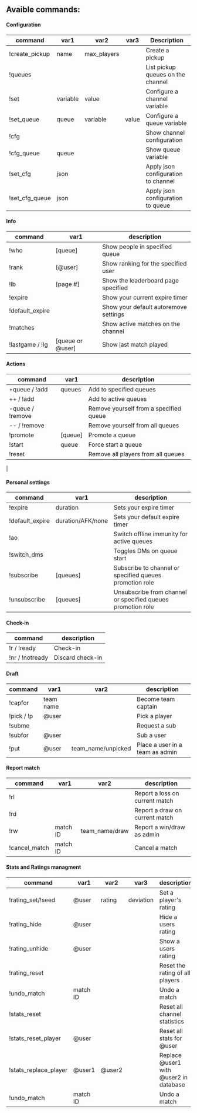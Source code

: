 ## Avaible commands:
#### Configuration
| command        | var1     | var2        | var3  | Description                         |
|----------------|----------|-------------|-------|-------------------------------------|
| !create_pickup | name     | max_players |       | Create a pickup                     |
| !queues        |          |             |       | List pickup queues on the channel   |
| !set           | variable | value       |       | Configure a channel variable        |
| !set_queue     | queue    | variable    | value | Configure a queue variable          |
| !cfg           |          |             |       | Show channel configuration          |
| !cfg_queue     | queue    |             |       | Show queue variable                 |
| !set_cfg       | json     |             |       | Apply json configuration to channel |
| !set_cfg_queue | json     |             |       | Apply json configuration to queue   |

#### Info
| command         | var1             | description                           |
|-----------------|------------------|---------------------------------------|
| !who            | [queue]          | Show people in specified queue        |
| !rank           | [@user]          | Show ranking for the specified user   |
| !lb             | [page #]         | Show the leaderboard page specified   |
| !expire         |                  | Show your current expire timer        |
| !default_expire |                  | Show your default autoremove settings |
| !matches        |                  | Show active matches on the channel    |
| !lastgame / !lg | [queue or @user] | Show last match played                |

#### Actions
| command          | var1    | description                            |
|------------------|---------|----------------------------------------|
| +queue / !add    | queues  | Add to specified queues                |
| ++ / !add        |         | Add to active queues                   |
| -queue / !remove |         | Remove yourself from a specified queue |
| -- / !remove     |         | Remove yourself from all queues        |
| !promote         | [queue] | Promote a queue                        |
| !start           | queue   | Force start a queue                    |
| !reset           |         | Remove all players from all queues     |
|

#### Personal settings
| command         | var1              | description                                                 |
|-----------------|-------------------|-------------------------------------------------------------|
| !expire         | duration          | Sets your expire timer                                      |
| !default_expire | duration/AFK/none | Sets your default expire timer                              |
| !ao             |                   | Switch offline immunity for active queues                   |
| !switch_dms     |                   | Toggles DMs on queue start                                  |
| !subscribe      | [queues]          | Subscribe to channel or specified queues promotion role     |
| !unsubscribe    | [queues]          | Unsubscribe from channel or specified queues promotion role |

#### Check-in
| command         | description      |
|-----------------|------------------|
| !r / !ready     | Check-in         |
| !nr / !notready | Discard check-in |

#### Draft
| command    | var1      | var2               | description                     |
|------------|-----------|--------------------|---------------------------------|
| !capfor    | team name |                    | Become team captain             |
| !pick / !p | @user     |                    | Pick a player                   |
| !subme     |           |                    | Request a sub                   |
| !subfor    | @user     |                    | Sub a user                      |
| !put       | @user     | team_name/unpicked | Place a user in a team as admin |

#### Report match
| command       | var1     | var2           | description                    |
|---------------|----------|----------------|--------------------------------|
| !rl           |          |                | Report a loss on current match |
| !rd           |          |                | Report a draw on current match |
| !rw           | match ID | team_name/draw | Report a win/draw as admin     |
| !cancel_match | match ID |                | Cancel a match                 |

#### Stats and Ratings managment
| command              | var1     | var2   | var3      | description                           |
|----------------------|----------|--------|-----------|---------------------------------------|
| !rating_set/!seed    | @user    | rating | deviation | Set a player's rating                 |
| !rating_hide         | @user    |        |           | Hide a users rating                   |
| !rating_unhide       | @user    |        |           | Show a users rating                   |
| !rating_reset        |          |        |           | Reset the rating of all players       |
| !undo_match          | match ID |        |           | Undo a match                          |
| !stats_reset         |          |        |           | Reset all channel statistics          |
| !stats_reset_player  | @user    |        |           | Reset all stats for @user             |
| !stats_replace_player| @user1   | @user2 |           | Replace @user1 with @user2 in database|
| !undo_match          | match ID |        |           | Undo a match                          |
